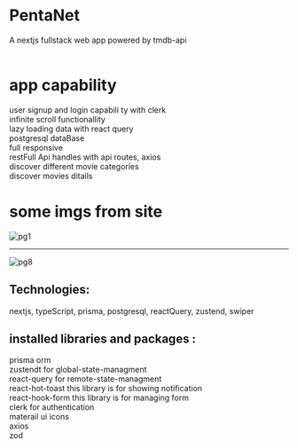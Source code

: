 # PentaNet

A nextjs fullstack web app powered by tmdb-api<br><br>

# app capability

user signup and login capabili
ty with clerk<br>
infinite scroll functionallity<br>
lazy loading data with react query<br>
postgresql dataBase<br>
full responsive<br>
restFull Api handles with api routes, axios<br>
discover different movie categories<br>
discover movies ditails<br>

# some imgs from site

![pg1](https://github.com/Ashkan2003/tech-trader/assets/125794999/44860f41-25f1-4732-bab1-7623ddeab6c1)<hr>
![pg8](https://github.com/Ashkan2003/tech-trader/assets/125794999/1e6c13e1-fd16-4b3c-b6ce-075e230aaf4e)


## Technologies:

nextjs, typeScript, prisma, postgresql, reactQuery, zustend, swiper

## installed libraries and packages :

prisma orm<br />
zustendt for global-state-managment<br />
react-query for remote-state-managment<br />
react-hot-toast this library is for showing notification<br />
react-hook-form this library is for managing form<br />
clerk for authentication<br>
materail ui icons<br />
axios<br>
zod<br>


